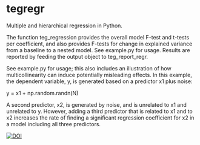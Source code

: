 # tegregr
Multiple and hierarchical regression in Python.

The function teg_regression provides the overall model F-test and t-tests per coefficient, and also provides F-tests for change in explained variance from a baseline to a nested model. See example.py for usage. Results are reported by feeding the output object to teg_report_regr.

See example.py for usage; this also includes an illustration of how multicollinearity can induce potentially misleading effects. In this example, the dependent variable, y, is generated based on a predictor x1 plus noise:

y = x1 + np.random.randn(N)

A second predictor, x2, is generated by noise, and is unrelated to x1 and unrelated to y. However, adding a third predictor that is related to x1 and to x2 increases the rate of finding a significant regression coefficient for x2 in a model including all three predictors.

[![DOI](https://zenodo.org/badge/DOI/10.5281/zenodo.3822625.svg)](https://doi.org/10.5281/zenodo.3822625)
